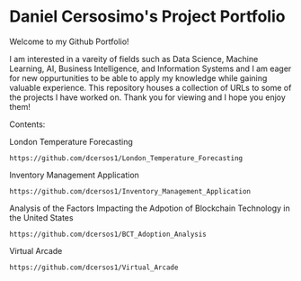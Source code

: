 # Daniel Cersosimo's Project Portfolio

Welcome to my Github Portfolio! 

I am interested in a vareity of fields such as Data Science, Machine Learning, AI, Business Intelligence, and Information Systems and I am eager for new oppurtunities to be able to apply my knowledge while gaining valuable experience. This repository houses a collection of URLs to some of the projects I have worked on. Thank you for viewing and I hope you enjoy them!


Contents:

  London Temperature Forecasting 
  
    https://github.com/dcersos1/London_Temperature_Forecasting
    
  Inventory Management Application 

    https://github.com/dcersos1/Inventory_Management_Application

  Analysis of the Factors Impacting the Adpotion of Blockchain Technology in the United States 
  
    https://github.com/dcersos1/BCT_Adoption_Analysis
    
  Virtual Arcade
  
    https://github.com/dcersos1/Virtual_Arcade

